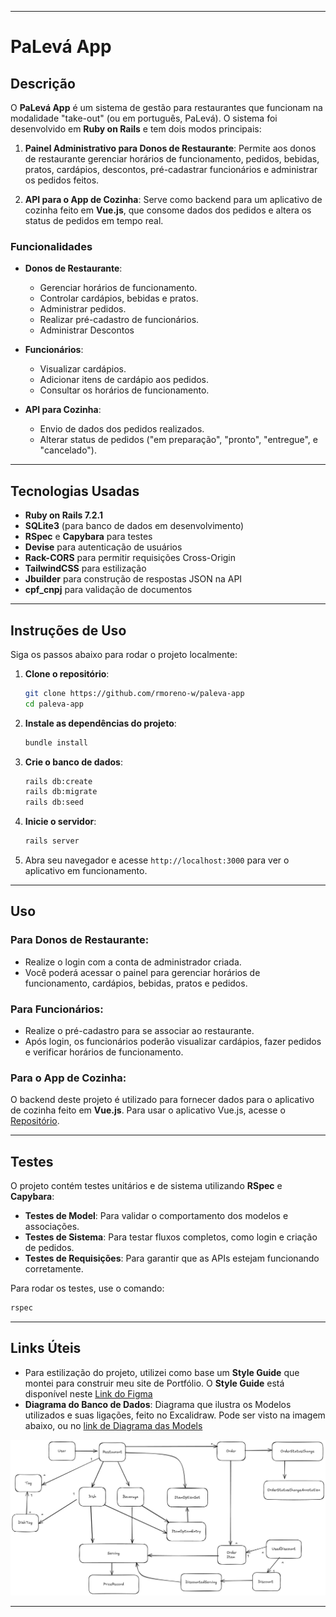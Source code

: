 
---

# PaLevá App

## Descrição

O **PaLevá App** é um sistema de gestão para restaurantes que funcionam na modalidade "take-out" (ou em português, PaLevá). O sistema foi desenvolvido em **Ruby on Rails** e tem dois modos principais:

1. **Painel Administrativo para Donos de Restaurante**: Permite aos donos de restaurante gerenciar horários de funcionamento, pedidos, bebidas, pratos, cardápios, descontos, pré-cadastrar funcionários e administrar os pedidos feitos.
   
2. **API para o App de Cozinha**: Serve como backend para um aplicativo de cozinha feito em **Vue.js**, que consome dados dos pedidos e altera os status de pedidos em tempo real.

### Funcionalidades
- **Donos de Restaurante**:
  - Gerenciar horários de funcionamento.
  - Controlar cardápios, bebidas e pratos.
  - Administrar pedidos.
  - Realizar pré-cadastro de funcionários.
  - Administrar Descontos
  
- **Funcionários**:
  - Visualizar cardápios.
  - Adicionar itens de cardápio aos pedidos.
  - Consultar os horários de funcionamento.
  
- **API para Cozinha**:
  - Envio de dados dos pedidos realizados.
  - Alterar status de pedidos ("em preparação", "pronto", "entregue", e "cancelado").

---

## Tecnologias Usadas

-   **Ruby on Rails 7.2.1**
-   **SQLite3** (para banco de dados em desenvolvimento)
-   **RSpec** e **Capybara** para testes
-   **Devise** para autenticação de usuários
-   **Rack-CORS** para permitir requisições Cross-Origin
-   **TailwindCSS** para estilização
-   **Jbuilder** para construção de respostas JSON na API
-   **cpf_cnpj** para validação de documentos

---

## Instruções de Uso

Siga os passos abaixo para rodar o projeto localmente:

1. **Clone o repositório**:

    ```bash
    git clone https://github.com/rmoreno-w/paleva-app
    cd paleva-app
    ```

2. **Instale as dependências do projeto**:

    ```bash
    bundle install
    ```

3. **Crie o banco de dados**:

    ```bash
    rails db:create
    rails db:migrate
    rails db:seed
    ```

4. **Inicie o servidor**:

    ```bash
    rails server
    ```

5. Abra seu navegador e acesse `http://localhost:3000` para ver o aplicativo em funcionamento.

---

## Uso

### Para Donos de Restaurante:

-   Realize o login com a conta de administrador criada.
-   Você poderá acessar o painel para gerenciar horários de funcionamento, cardápios, bebidas, pratos e pedidos.

### Para Funcionários:

-   Realize o pré-cadastro para se associar ao restaurante.
-   Após login, os funcionários poderão visualizar cardápios, fazer pedidos e verificar horários de funcionamento.

### Para o App de Cozinha:

O backend deste projeto é utilizado para fornecer dados para o aplicativo de cozinha feito em **Vue.js**. Para usar o aplicativo Vue.js, acesse o [Repositório](https://github.com/rmoreno-w/paleva-kitchen-app).

---

## Testes

O projeto contém testes unitários e de sistema utilizando **RSpec** e **Capybara**:

-   **Testes de Model**: Para validar o comportamento dos modelos e associações.
-   **Testes de Sistema**: Para testar fluxos completos, como login e criação de pedidos.
-   **Testes de Requisições**: Para garantir que as APIs estejam funcionando corretamente.

Para rodar os testes, use o comando:

```bash
rspec
```

---

## Links Úteis

-   Para estilização do projeto, utilizei como base um **Style Guide** que montei para construir meu site de Portfólio. O **Style Guide** está disponível neste [Link do Figma](https://www.figma.com/design/fcekS1ez7POz6eaLrQIMHT/Site-Portfolio?t=JQd0cE7vAhFKCoGN-0)
-   **Diagrama do Banco de Dados**: Diagrama que ilustra os Modelos utilizados e suas ligações, feito no Excalidraw. Pode ser visto na imagem abaixo, ou no [link de Diagrama das Models](https://github.com/rmoreno-w/paleva-app/blob/main/app/assets/images/paleva_database_schema.png)
<img alt="Database Schema" src="https://raw.githubusercontent.com/rmoreno-w/paleva-app/refs/heads/main/app/assets/images/paleva_database_schema.png" />

---
